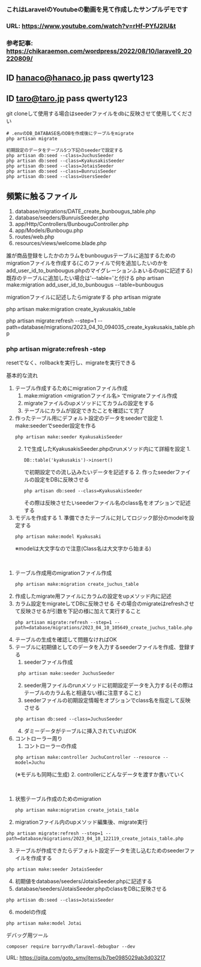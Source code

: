 ### これはLaravelのYoutubeの動画を見て作成したサンプルデモです
### URL: https://www.youtube.com/watch?v=rHf-PYfJ2lU&t
### 参考記事: https://chikaraemon.com/wordpress/2022/08/10/laravel9_20220809/

ID hanaco@hanaco.jp
pass qwerty123 
---
ID taro@taro.jp
pass qwerty123
---

git cloneして使用する場合はseederファイルをdbに反映させて使用してください

``` terminal:terminal
# .envのDB_DATABASE名のDBを作成後にテーブルをmigrate
php artisan migrate

初期設定のデータをテーブル5つ下記のseederで設定する
php artisan db:seed --class=JuchusSeeder 
php artisan db:seed --class=KyakusakisSeeder
php artisan db:seed --class=JotaisSeeder 
php artisan db:seed --class=BunruisSeeder
php artisan db:seed --class=UsersSeeder
```


## 頻繁に触るファイル
1. database/migrations/DATE_create_bunbougus_table.php
2. database/seeders/BunruisSeeder.php
3. app/Http/Controllers/BunbouguController.php
4. app/Models/Bunbougu.php
5. routes/web.php
6. resources/views/welcome.blade.php


誰が商品登録をしたかのカラムをbunbougusテーブルに追加するためのmigrationファイルを作成する(このファイルで何を追加したいのかをadd_user_id_to_bunbougus.phpのマイグレーションふぁいるのupに記述する)
既存のテーブルに追加したい場合は'--table='と付ける
php artisan make:migration add_user_id_to_bunbougus --table=bunbougus

migrationファイルに記述したらmigrateする
php artisan migrate


php artisan make:migration create_kyakusakis_table


php artisan migrate:refresh --step=1 --path=database/migrations/2023_04_10_094035_create_kyakusakis_table.php

### php artisan migrate:refresh -step
 resetでなく、rollbackを実行し、migrateを実行できる


基本的な流れ
1. テーブル作成するためにmigrationファイル作成
   1. make:migration <migrationファイル名> でmigrateファイル作成
   2. migrateファイルのupメソッドにてカラムの設定をする
   3. テーブルにカラムが設定できたことを確認にて完了
2. 作ったテーブル用にデフォルト設定のデータをseederで設定
   1. 
    make:seederでseeder設定を作る
    ```
    php artisan make:seeder KyakusakisSeeder
    ```
   2. 1で生成したKyakusakisSeeder.phpのrunメソッド内にて詳細を設定
      1. 
      ``` 
      DB::table('kyakusakis')->insert()
      ```
      で初期設定での流し込みたいデータを記述する
      2. 
      作ったseederファイルの設定をDBに反映させる  
      ```
      php artisan db:seed --class=KyakusakisSeeder
      ```
      その際は反映させたいseederファイル名のclass名をオプションで記述する
3. モデルを作成する 
   1. 
   準備できたテーブルに対してロジック部分のmodelを設定する
    ```
    php artisan make:model Kyakusaki
    ```
    ※modelは大文字なので注意(Class名は大文字から始まる)


<br>

1. 
    テーブル作成用のmigrationファイル作成
    ```
    php artisan make:migration create_juchus_table
    ```
2.  作成したmigrate用ファイルにカラムの設定をupメソッド内に記述
3.  カラム設定をmigrateしてDBに反映させる
    その場合のmigrateはrefreshさせて反映させるが引数を下記の様に加えて実行すること
    ```
    php artisan migrate:refresh --step=1 --path=database/migrations/2023_04_10_105649_create_juchus_table.php
    ```
4. テーブルの生成を確認して問題なければOK
5. テーブルに初期値としてのデータを入力するseederファイルを作成、登録する
   1. seederファイル作成
   ```
    php artisan make:seeder JuchusSeeder
   ```
   2. seeder用ファイルのrunメソッドに初期設定データを入力する(その際はテーブルのカラム名と相違ない様に注意すること)
   3. seederファイルの初期設定情報をオプションでclass名を指定して反映させる
    ```
    php artisan db:seed --class=JuchusSeeder
    ```
   4. ダミーデータがテーブルに挿入されていればOK
6. コントローラー周り
   1. コントローラーの作成
   ```
   php artisan make:controller JuchuController --resource --model=Juchu
   ```
   (※モデルも同時に生成)
   2. controllerにどんなデータを渡すか書いていく



<br>

1. 状態テーブル作成のためのmigration
    ```
    php artisan make:migration create_jotais_table
    ```
2. migrationファイル内のupメソッド編集後、migrate実行
```
php artisan migrate:refresh --step=1 --path=database/migrations/2023_04_10_122119_create_jotais_table.php
```
3. テーブルが作成できたらデフォルト設定データを流し込むためのseederファイルを作成する
```
php artisan make:seeder JotaisSeeder
```
4. 初期値をdatabase/seeders/JotaisSeeder.phpに記述する
5. database/seeders/JotaisSeeder.phpのclassをDBに反映させる
```
php artisan db:seed --class=JotaisSeeder
```
6. modelの作成
```
php artisan make:model Jotai
```


デバッグ用ツール
```
composer require barryvdh/laravel-debugbar --dev
```
URL: 
https://qiita.com/goto_smv/items/b7be0985029ab3d03217
